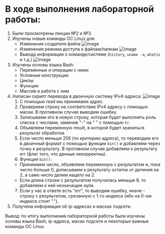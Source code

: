# В ходе выполнения лабораторной работы:
1. Были просмотрены лекции №2 и №3.
2. Изучены новые команды ОС Linux для:
   - Изменения создателя файла
  ![image](https://github.com/user-attachments/assets/c3c48d6c-d2b4-4468-a3df-e983b0a53de5)
   - Изменения режима доступа к файлам/папкам
   ![image](https://github.com/user-attachments/assets/83836b63-82dc-48ab-9398-845128434e78)
   - Вывода информации о команде/системе (```history```, ```uname -a```, ```whatis``` и т.д.)
   ![image](https://github.com/user-attachments/assets/1d2c4b3e-e02e-40eb-a76d-70ae17abf13c)
3. Изучены основы языка Bash:
   - Переменные и операции с ними
   - Условные конструкции
   - Циклы
   - Функции
   - Массив и работа с ним
4. Написан скрипт перевода в двоичную систему IPv4-адреса:
   ![image](https://github.com/user-attachments/assets/b028ec41-6875-46af-bbbc-c5d56f524529)
   1) С помощью read мы принимаем адрес.
   2) Проверяем строку на соответствие IPv4 адресу с помощью маски. В противном случае выводим ошибку.
   3) Записываем его в новую строку, которая будет выполнять роль списка с числами, заменив "-" на " " с помощью ```tr```.
   4) Объявляем переменную result, в которой будет храниться результат обработки.
   5) Если число меньше 256 (по критерию адреса), то переводим его в двоичный формат с помощью функции ```bin()``` и добавляем через точку к результату. В противном случае добавляем к результату err (флаг того, что данные некорректны).
   6) Функция ```bin()```:
   - Принимаем число, объявляем переменную с результатом и, пока число больше 0, дописываем к результату остаток от деления на 2, а само число делим нацело на 2.
   - Если длина строки с результатом получилась меньше 8, то добавляем к ней незначащие нули.
   7) Если у нас в ответе есть "err", то выводим ошибку, иначе - строку с результатом, срезанную с 1-го индекса (ибо на 0-ом индексе стоит ".").
4. Получена информация об ip-адресах и масках подсети.

Вывод: по итогу выполнения лабораторной работы были изучены основы языка Bash, ip-адреса, маски подсети и некоторые важные команды ОС Linux.

